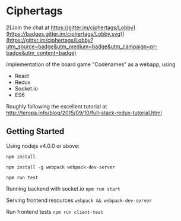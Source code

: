 Ciphertags
==========

[![Join the chat at https://gitter.im/ciphertags/Lobby](https://badges.gitter.im/ciphertags/Lobby.svg)](https://gitter.im/ciphertags/Lobby?utm_source=badge&utm_medium=badge&utm_campaign=pr-badge&utm_content=badge)

Implementation of the board game "Codenames" as a webapp, using
 - React
 - Redux
 - Socket.io
 - ES6

Roughly following the excellent tutorial at http://teropa.info/blog/2015/09/10/full-stack-redux-tutorial.html

Getting Started
---------------
Using nodejs v4.0.0 or above:

`npm install`

`npm install -g webpack webpack-dev-server`

`npm run test`

Running backend with socket.io
`npm run start`

Serving frontend resources
`webpack && webpack-dev-server`

Run frontend tests
`npm run client-test`

